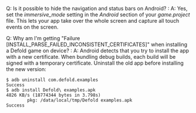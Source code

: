 Q: Is it possible to hide the navigation and status bars on Android?
: A: Yes, set the *immersive_mode* setting in the *Android* section of your *game.project* file. This lets your app take over the whole screen and capture all touch events on the screen.

Q: Why am I'm getting "Failure [INSTALL_PARSE_FAILED_INCONSISTENT_CERTIFICATES]" when installing a Defold game on device?
: A: Android detects that you try to install the app with a new certificate. When bundling debug builds, each build will be signed with a temporary certificate. Uninstall the old app before installing the new version:

  ```
  $ adb uninstall com.defold.examples
  Success
  $ adb install Defold\ examples.apk
  4826 KB/s (18774344 bytes in 3.798s)
          pkg: /data/local/tmp/Defold examples.apk
  Success
  ```
